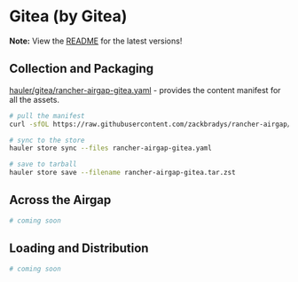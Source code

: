 # Gitea (by Gitea)

**Note:** View the [README](https://github.com/zackbradys/rancher-airgap/blob/main/README.md) for the latest versions!

## Collection and Packaging

[hauler/gitea/rancher-airgap-gitea.yaml](https://github.com/zackbradys/rancher-airgap/blob/main/hauler/gitea/rancher-airgap-gitea.yaml) - provides the content manifest for all the assets.

```bash
# pull the manifest
curl -sfOL https://raw.githubusercontent.com/zackbradys/rancher-airgap/main/hauler/gitea/rancher-airgap-gitea.yaml

# sync to the store
hauler store sync --files rancher-airgap-gitea.yaml

# save to tarball
hauler store save --filename rancher-airgap-gitea.tar.zst
```

## Across the Airgap

```bash
# coming soon
```

## Loading and Distribution

```bash
# coming soon
```